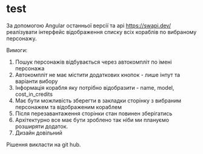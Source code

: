 # test

За допомогою Angular останньої версії та api https://swapi.dev/ реалізувати інтерфейс відображення списку всіх кораблів по вибраному персонажу.

Вимоги:
1. Пошук персонажів відбувається через автокомпліт по імені персонажа 
2. Автокомпліт не має містити додаткових кнопок - лише інпут та варіанти вибору
3. Інформація корабля яку потрібно відобразити - name, model, cost_in_credits
4. Має бути можливість зберегти в закладки сторінку з вибраним персонажем та відображеним кораблем
5. Після перезавантаження сторінки стан повинен зберігатись
6. Архітектурно все має бути зроблено так ніби ми плануємо розширяти додаток.
7. Дизайн довільний

Рішення викласти на git hub.
